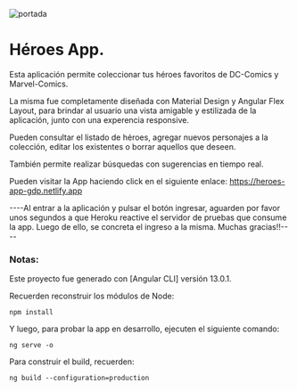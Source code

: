 ![portada](https://github.com/gabrieldp36/heroes-app/assets/88417383/f71771fb-160b-4b46-a817-7f12a3ff890f)

# Héroes App.

Esta aplicación permite coleccionar tus héroes favoritos de DC-Comics y Marvel-Comics.

La misma fue completamente diseñada con Material Design y Angular Flex Layout, para brindar al usuario una vista amigable y estilizada de la aplicación, junto con una experencia responsive.

Pueden consultar el listado de héroes, agregar nuevos personajes a la colección, editar los existentes o borrar aquellos que deseen.

También permite realizar búsquedas con sugerencias en tiempo real.

Pueden visitar la App haciendo click en el siguiente enlace: https://heroes-app-gdp.netlify.app

----Al entrar a la aplicación y pulsar el botón ingresar, aguarden por favor unos segundos a que Heroku reactive el servidor de pruebas que consume la app. Luego de ello, se concreta el ingreso a la misma. Muchas gracias!!----

### Notas:

Este proyecto fue generado con [Angular CLI] versión 13.0.1.

Recuerden reconstruir los módulos de Node:

```
npm install
```

Y luego, para probar la app en desarrollo, ejecuten el siguiente comando:

```
ng serve -o
```

Para construir el build, recuerden:

```
ng build --configuration=production
```